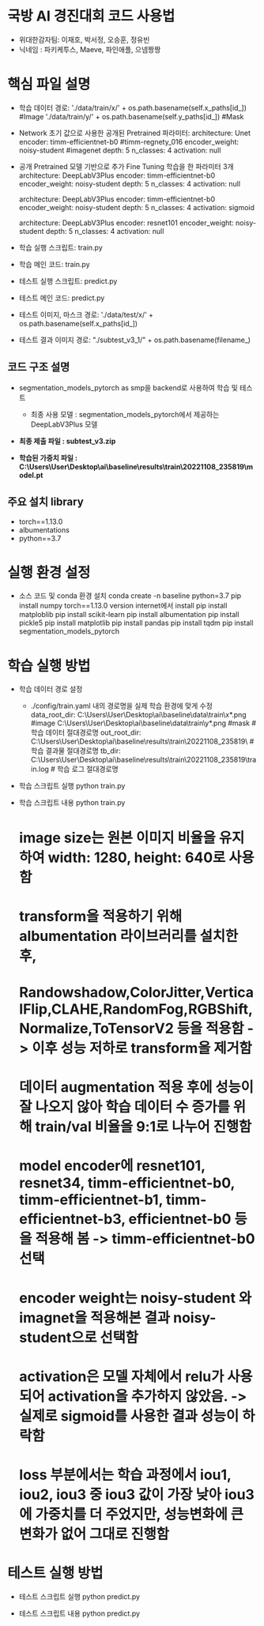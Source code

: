 # 국방 AI 경진대회 코드 사용법
- 위대한감자팀: 이재호, 박서정, 오승훈, 정유빈
- 닉네임 : 파키케투스, Maeve, 파인애플, 으넴짱짱


# 핵심 파일 설명
  - 학습 데이터 경로: './data/train/x/' + os.path.basename(self.x_paths[id_]) #Image
                     './data/train/y/' + os.path.basename(self.y_paths[id_]) #Mask
  - Network 초기 값으로 사용한 공개된 Pretrained 파라미터: 
      architecture: Unet
      encoder: timm-efficientnet-b0 #timm-regnety_016
      encoder_weight: noisy-student #imagenet
      depth: 5
      n_classes: 4
      activation: null

  - 공개 Pretrained 모델 기반으로 추가 Fine Tuning 학습을 한 파라미터 3개
      architecture: DeepLabV3Plus
      encoder: timm-efficientnet-b0 
      encoder_weight: noisy-student 
      depth: 5
      n_classes: 4
      activation: null

      architecture: DeepLabV3Plus
      encoder: timm-efficientnet-b0 
      encoder_weight: noisy-student 
      depth: 5
      n_classes: 4
      activation: sigmoid

      architecture: DeepLabV3Plus
      encoder: resnet101 
      encoder_weight: noisy-student
      depth: 5
      n_classes: 4
      activation: null

  - 학습 실행 스크립트: train.py
  - 학습 메인 코드: train.py
  - 테스트 실행 스크립트: predict.py
  - 테스트 메인 코드: predict.py
  - 테스트 이미지, 마스크 경로: './data/test/x/' + os.path.basename(self.x_paths[id_])
  - 테스트 결과 이미지 경로: "./subtest_v3_1/" + os.path.basename(filename_)

## 코드 구조 설명
- segmentation_models_pytorch as smp을 backend로 사용하여 학습 및 테스트
    - 최종 사용 모델 : segmentation_models_pytorch에서 제공하는 DeepLabV3Plus 모델
   
- **최종 제출 파일 : subtest_v3.zip**
- **학습된 가중치 파일 : C:\Users\User\Desktop\ai\baseline\results\train\20221108_235819\model.pt**

## 주요 설치 library
- torch==1.13.0
- albumentations
- python==3.7

# 실행 환경 설정

  - 소스 코드 및 conda 환경 설치
    conda create -n baseline python=3.7
    pip install numpy
    torch==1.13.0 version internet에서 install
    pip install matploblib
    pip install scikit-learn
    pip install albumentation
    pip install pickle5
    pip install matplotlib
    pip install pandas
    pip install tqdm
    pip install segmentation_models_pytorch

# 학습 실행 방법

  - 학습 데이터 경로 설정
    - ./config/train.yaml  내의 경로명을 실제 학습 환경에 맞게 수정
      data_root_dir: C:\Users\User\Desktop\ai\baseline\data\train\x\*.png   #image
                     C:\Users\User\Desktop\ai\baseline\data\train\y\*.png   #mask
                     # 학습 데이터 절대경로명
      out_root_dir: C:\Users\User\Desktop\ai\baseline\results\train\20221108_235819\ #학습 결과물 절대경로명
      tb_dir: C:\Users\User\Desktop\ai\baseline\results\train\20221108_235819\train.log  # 학습 로그 절대경로명

  - 학습 스크립트 실행
    python train.py
    
  - 학습 스크립트 내용
    python train.py
    # image size는 원본 이미지 비율을 유지하여 width: 1280, height: 640로 사용함
    # transform을 적용하기 위해 albumentation 라이브러리를 설치한 후,
    # Randowshadow,ColorJitter,VerticalFlip,CLAHE,RandomFog,RGBShift,Normalize,ToTensorV2 등을 적용함 -> 이후 성능 저하로 transform을 제거함
    # 데이터 augmentation 적용 후에 성능이 잘 나오지 않아 학습 데이터 수 증가를 위해 train/val 비율을 9:1로 나누어 진행함
    # model encoder에 resnet101, resnet34, timm-efficientnet-b0, timm-efficientnet-b1, timm-efficientnet-b3, efficientnet-b0 등을 적용해 봄 -> timm-efficientnet-b0 선택
    # encoder weight는 noisy-student 와 imagnet을 적용해본 결과 noisy-student으로 선택함
    # activation은 모델 자체에서 relu가 사용되어 activation을 추가하지 않았음. -> 실제로 sigmoid를 사용한 결과 성능이 하락함
    # loss 부분에서는 학습 과정에서 iou1, iou2, iou3 중 iou3 값이 가장 낮아 iou3에 가중치를 더 주었지만, 성능변화에 큰 변화가 없어 그대로 진행함
  
# 테스트 실행 방법

  - 테스트 스크립트 실행
    python predict.py 

  - 테스트 스크립트 내용
    python predict.py
    

